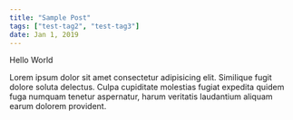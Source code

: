 ```yaml
---
title: "Sample Post"
tags: ["test-tag2", "test-tag3"]
date: Jan 1, 2019
---
```


Hello World

<p>
        Lorem ipsum dolor sit amet consectetur adipisicing elit. Similique fugit dolore soluta delectus. Culpa cupiditate molestias fugiat expedita quidem fuga numquam tenetur aspernatur, harum veritatis laudantium aliquam earum dolorem provident.
</p>